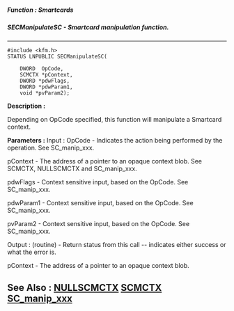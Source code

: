##### Function : Smartcards
##### SECManipulateSC - Smartcard manipulation function.
---
```
#include <kfm.h>
STATUS LNPUBLIC SECManipulateSC(

	DWORD  OpCode,
	SCMCTX *pContext,
	DWORD *pdwFlags,
	DWORD *pdwParam1,
	void *pvParam2);
```
**Description :**

Depending on OpCode specified, this function will manipulate a Smartcard 
context.

**Parameters :**
Input :
OpCode  -  Indicates the action being performed by the operation.  See SC_manip_xxx.

pContext  -  The address of a pointer to an opaque context blob.  See SCMCTX, NULLSCMCTX and SC_manip_xxx.

pdwFlags  -  Context sensitive input, based on the OpCode.  See SC_manip_xxx.

pdwParam1  -  Context sensitive input, based on the OpCode.  See SC_manip_xxx.

pvParam2  -  Context sensitive input, based on the OpCode.  See SC_manip_xxx.

Output :
(routine)  -  Return status from this call -- indicates either success or what the error is. 


pContext  -  The address of a pointer to an opaque context blob.


**See Also :**
[NULLSCMCTX](/domino-c-api-docs/reference/Symb/NULLSCMCTX)
[SCMCTX](/domino-c-api-docs/reference/Data/SCMCTX)
[SC_manip_xxx](/domino-c-api-docs/reference/Symb/SC_manip_xxx)
---
